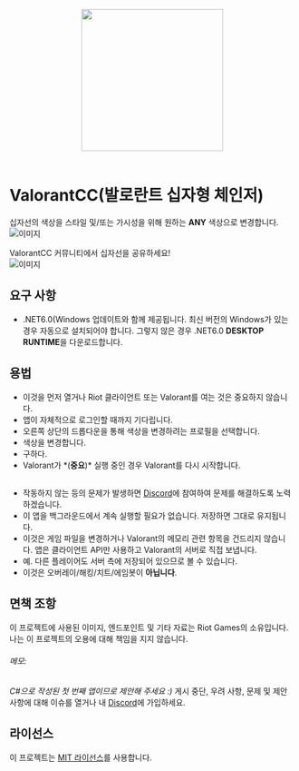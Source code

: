 <p align="center">
    <img src="https://i.imgur.com/6sh6Mng.png" width="250" height="250"><br></a>
    <br>

# ValorantCC(발로란트 십자형 체인저)
십자선의 색상을 스타일 및/또는 가시성을 위해 원하는 **ANY** 색상으로 변경합니다.
![이미지](https://user-images.githubusercontent.com/87055977/155284250-d01577c2-5661-43b1-8759-a6a8525e7709.png)

ValorantCC 커뮤니티에서 십자선을 공유하세요!<br/>
![이미지](https://user-images.githubusercontent.com/87055977/155284365-c802a73e-5062-4d36-b089-4116c2d85e9a.png)

## 요구 사항
- .NET6.0(Windows 업데이트와 함께 제공됩니다. 최신 버전의 Windows가 있는 경우 자동으로 설치되어야 합니다. 그렇지 않은 경우 .NET6.0 **DESKTOP RUNTIME**을 다운로드합니다.

## 용법
- 이것을 먼저 열거나 Riot 클라이언트 또는 Valorant를 여는 것은 중요하지 않습니다.
- 앱이 자체적으로 로그인할 때까지 기다립니다.
- 오른쪽 상단의 드롭다운을 통해 색상을 변경하려는 프로필을 선택합니다.
- 색상을 변경합니다.
- 구하다.
- Valorant가 \*(**중요**)\* 실행 중인 경우 Valorant를 다시 시작합니다.

##
- 작동하지 않는 등의 문제가 발생하면 [Discord](https://discord.gg/ME5EdK8U9v)에 참여하여 문제를 해결하도록 노력하겠습니다.
- 이 앱을 백그라운드에서 계속 실행할 필요가 없습니다. 저장하면 그대로 유지됩니다.
- 이것은 게임 파일을 변경하거나 Valorant의 메모리 관련 항목을 건드리지 않습니다. 앱은 클라이언트 API만 사용하고 Valorant의 서버로 직접 보냅니다.
- 예. 다른 플레이어도 서버 측에 저장되어 있으므로 볼 수 있습니다.
- 이것은 오버레이/해킹/치트/에임봇이 **아닙니다**.

## 면책 조항
이 프로젝트에 사용된 이미지, 엔드포인트 및 기타 자료는 Riot Games의 소유입니다.
나는 이 프로젝트의 오용에 대해 책임을 지지 않습니다.

###### *메모:*
*C#으로 작성된 첫 번째 앱이므로 제안해 주세요 :)*
게시 중단, 우려 사항, 문제 및 제안 사항에 대해
이슈를 열거나 내 [Discord](https://discord.gg/ME5EdK8U9v)에 가입하세요.

## 라이선스
이 프로젝트는 [MIT 라이선스](https://github.com/weedeej/ValorantCC/blob/master/LICENSE)를 사용합니다.
